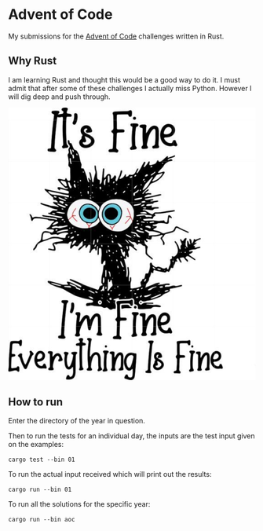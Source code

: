 # Advent of Code

My submissions for the [Advent of Code](https://adventofcode.com/) challenges written in Rust.

## Why Rust

I am learning Rust and thought this would be a good way to do it. I must admit that after some of these challenges I actually miss Python. However I will dig deep and push through.

![Everything is Fine](cat.jpg)

## How to run

Enter the directory of the year in question.

Then to run the tests for an individual day, the inputs are the test input given on the examples:

```shell
cargo test --bin 01
```

To run the actual input received which will print out the results:

```shell
cargo run --bin 01
```

To run all the solutions for the specific year:

```shell
cargo run --bin aoc
```
